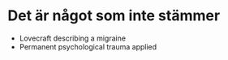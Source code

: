 # Det är något som inte stämmer

- Lovecraft describing a migraine
- Permanent psychological trauma applied

